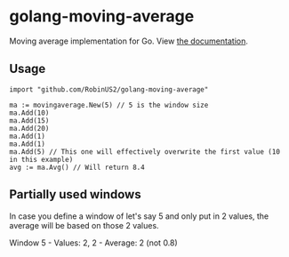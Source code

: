 # golang-moving-average
Moving average implementation for Go. View [the documentation](https://godoc.org/github.com/RobinUS2/golang-moving-average).

## Usage 
```
import "github.com/RobinUS2/golang-moving-average"

ma := movingaverage.New(5) // 5 is the window size
ma.Add(10)
ma.Add(15)
ma.Add(20)
ma.Add(1)
ma.Add(1)
ma.Add(5) // This one will effectively overwrite the first value (10 in this example)
avg := ma.Avg() // Will return 8.4
```

## Partially used windows
In case you define a window of let's say 5 and only put in 2 values, the average will be based on those 2 values.

Window 5 - Values: 2, 2  - Average: 2 (not 0.8)
